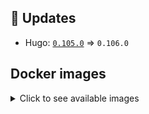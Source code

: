 ## :heartbeat: Updates

* Hugo: [`0.105.0`](https://github.com/klakegg/docker-hugo/releases/tag/0.105.0) => `0.106.0`


## Docker images

<details>
<summary>Click to see available images</summary>

This release is available from Docker Hub as project `klakegg/hugo` with the following tags:

| Alias tags                   | Version specific tags                      |
| ---------------------------- | ------------------------------------------ |
| `busybox`, `latest`          | `0.106.0-busybox`, `0.106.0`                     |
| `busybox-ci`, `ci`           | `0.106.0-busybox-ci`, `0.106.0-ci`               |
| `busybox-onbuild`, `onbuild` | `0.106.0-busybox-onbuild`, `0.106.0-onbuild`     |
| `alpine`                     | `0.106.0-alpine`                              |
| `alpine-ci`                  | `0.106.0-alpine-ci`                           |
| `alpine-onbuild`             | `0.106.0-alpine-onbuild`                      |
| `asciidoctor`                | `0.106.0-asciidoctor`                         |
| `asciidoctor-ci`             | `0.106.0-asciidoctor-ci`                      |
| `asciidoctor-onbuild`        | `0.106.0-asciidoctor-onbuild`                 |
| `pandoc`                     | `0.106.0-pandoc`                              |
| `pandoc-ci`                  | `0.106.0-pandoc-ci`                           |
| `pandoc-onbuild`             | `0.106.0-pandoc-onbuild`                      |
| `ext-alpine`                 | `0.106.0-ext-alpine`                          |
| `ext-alpine-ci`              | `0.106.0-ext-alpine-ci`                       |
| `ext-alpine-onbuild`         | `0.106.0-ext-alpine-onbuild`                  |
| `ext-asciidoctor`            | `0.106.0-ext-asciidoctor`                     |
| `ext-asciidoctor-ci`         | `0.106.0-ext-asciidoctor-ci`                  |
| `ext-asciidoctor-onbuild`    | `0.106.0-ext-asciidoctor-onbuild`             |
| `ext-pandoc`                 | `0.106.0-ext-pandoc`                          |
| `ext-pandoc-ci`              | `0.106.0-ext-pandoc-ci`                       |
| `ext-pandoc-onbuild`         | `0.106.0-ext-pandoc-onbuild`                  |
| `debian`                     | `0.106.0-debian`                              |
| `debian-ci`                  | `0.106.0-debian-ci`                           |
| `debian-onbuild`             | `0.106.0-debian-onbuild`                      |
| `ext-debian`, `ext`, `latest-ext` | `0.106.0-ext-debian`, `0.106.0-ext`         |
| `ext-debian-ci`, `ext-ci`    | `0.106.0-ext-debian-ci`, `0.106.0-ext-ci`        |
| `ext-debian-onbuild`, `ext-onbuild` | `0.106.0-ext-debian-onbuild`, `0.106.0-ext-onbuild` |
| `ubuntu`                     | `0.106.0-ubuntu`                            |
| `ubuntu-ci`                  | `0.106.0-ubuntu-ci`                         |
| `ubuntu-onbuild`             | `0.106.0-ubuntu-onbuild`                    |
| `ext-ubuntu`                 | `0.106.0-ext-ubuntu`                        |
| `ext-ubuntu-ci`              | `0.106.0-ext-ubuntu-ci`                     |
| `ext-ubuntu-onbuild`         | `0.106.0-ext-ubuntu-onbuild`                |
</details>